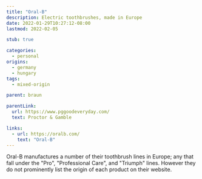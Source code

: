 ```yaml
---
title: "Oral-B"
description: Electric toothbrushes, made in Europe
date: 2022-01-29T10:27:12-08:00
lastmod: 2022-02-05

stub: true

categories:
  - personal
origins:
  - germany
  - hungary
tags:
  - mixed-origin

parent: braun

parentLink:
  url: https://www.pggoodeveryday.com/
  text: Proctor & Gamble

links:
  - url: https://oralb.com/
    text: "Oral-B"
---
```


Oral-B manufactures a number of their toothbrush lines in Europe; any that fall
under the "Pro", "Professional Care", and "Triumph" lines. However they do not
prominently list the origin of each product on their website.
